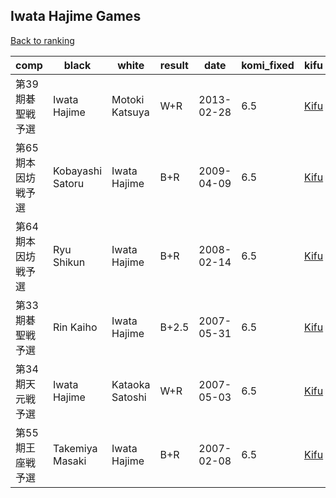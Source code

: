 ## Iwata Hajime Games

[Back to ranking](index.md)




| **comp** | **black** | **white** | **result** | **date** | **komi_fixed** | **kifu** | 
| --- | --- | --- | --- | --- | --- | --- |
| 第39期碁聖戦予選 | Iwata Hajime | Motoki Katsuya | W+R | 2013-02-28 | 6.5 | [Kifu](https://kifudepot.net/kifucontents.php?id=aSfPGrDuFzbT46FaVi1Y6g%3D%3D) | 
| 第65期本因坊戦予選 | Kobayashi Satoru | Iwata Hajime | B+R | 2009-04-09 | 6.5 | [Kifu](https://kifudepot.net/kifucontents.php?id=tgo5txn5GCRFUSPosJClCw%3D%3D) | 
| 第64期本因坊戦予選 | Ryu Shikun | Iwata Hajime | B+R | 2008-02-14 | 6.5 | [Kifu](https://kifudepot.net/kifucontents.php?id=p6AgIym%2BIKngyum1evY6oA%3D%3D) | 
| 第33期碁聖戦予選 | Rin Kaiho | Iwata Hajime | B+2.5 | 2007-05-31 | 6.5 | [Kifu](https://kifudepot.net/kifucontents.php?id=ANQCKkKZ4J0G51U6quRN7w%3D%3D) | 
| 第34期天元戦予選 | Iwata Hajime | Kataoka Satoshi | W+R | 2007-05-03 | 6.5 | [Kifu](https://kifudepot.net/kifucontents.php?id=HsO%2FIxL7sf5tQiWzvdGNEA%3D%3D) | 
| 第55期王座戦予選 | Takemiya Masaki | Iwata Hajime | B+R | 2007-02-08 | 6.5 | [Kifu](https://kifudepot.net/kifucontents.php?id=TWVYOKglU7Sk1XBxIyeWTQ%3D%3D) |




